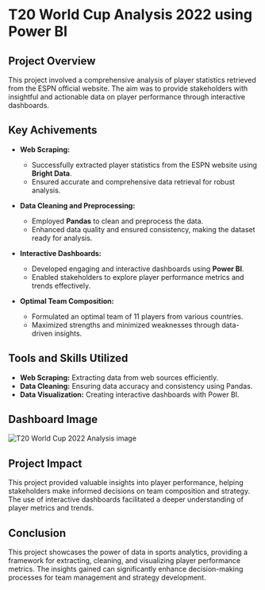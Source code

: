 # T20 World Cup Analysis 2022 using Power BI

## Project Overview
This project involved a comprehensive analysis of player statistics retrieved from the ESPN official website. The aim was to provide stakeholders with insightful and actionable data on player performance through interactive dashboards.

## Key Achivements
- **Web Scraping:**
  - Successfully extracted player statistics from the ESPN website using **Bright Data**.
  - Ensured accurate and comprehensive data retrieval for robust analysis.

- **Data Cleaning and Preprocessing:**
  - Employed **Pandas** to clean and preprocess the data.
  - Enhanced data quality and ensured consistency, making the dataset ready for analysis.
 
- **Interactive Dashboards:**
  - Developed engaging and interactive dashboards using **Power BI**.
  - Enabled stakeholders to explore player performance metrics and trends effectively.

- **Optimal Team Composition:**
  - Formulated an optimal team of 11 players from various countries.
  - Maximized strengths and minimized weaknesses through data-driven insights.

## Tools and Skills Utilized
- **Web Scraping:** Extracting data from web sources efficiently.
- **Data Cleaning:** Ensuring data accuracy and consistency using Pandas.
- **Data Visualization:** Creating interactive dashboards with Power BI.

## Dashboard Image
![T20 World Cup 2022 Analysis image](https://github.com/user-attachments/assets/bc296fc3-2809-4eb1-b1d5-c357e9ac743f)

## Project Impact
This project provided valuable insights into player performance, helping stakeholders make informed decisions on team composition and strategy. The use of interactive dashboards facilitated a deeper understanding of player metrics and trends.

## Conclusion
This project showcases the power of data in sports analytics, providing a framework for extracting, cleaning, and visualizing player performance metrics. The insights gained can significantly enhance decision-making processes for team management and strategy development.
